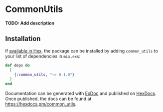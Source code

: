 # CommonUtils

**TODO: Add description**

## Installation

If [available in Hex](https://hex.pm/docs/publish), the package can be installed
by adding `common_utils` to your list of dependencies in `mix.exs`:

```elixir
def deps do
  [
    {:common_utils, "~> 0.1.0"}
  ]
end
```

Documentation can be generated with [ExDoc](https://github.com/elixir-lang/ex_doc)
and published on [HexDocs](https://hexdocs.pm). Once published, the docs can
be found at <https://hexdocs.pm/common_utils>.

